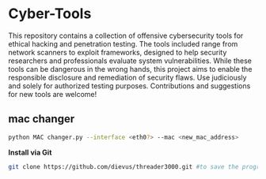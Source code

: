 # Cyber-Tools
This repository contains a collection of offensive cybersecurity tools for ethical hacking and penetration testing. The tools included range from network scanners to exploit frameworks, designed to help security researchers and professionals evaluate system vulnerabilities. While these tools can be dangerous in the wrong hands, this project aims to enable the responsible disclosure and remediation of security flaws. Use judiciously and solely for authorized testing purposes. Contributions and suggestions for new tools are welcome!

## mac changer 

```bash
python MAC changer.py --interface <eth0?> --mac <new_mac_address>
```

**Install via Git**

```bash
git clone https://github.com/dievus/threader3000.git #to save the program to your machine, or utilize the download option
```

